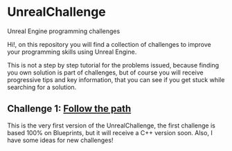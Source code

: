 # UnrealChallenge
Unreal Engine programming challenges

Hi!, on this repository you will find a collection of challenges to improve your programming skills using Unreal Engine.

This is not a step by step tutorial for the problems issued, because finding you own solution is part of challenges, but of course you will receive progressive tips and key information, that you can see if you get stuck while searching for a solution.

## Challenge 1: [ Follow the path](https://github.com/pelemiq/UnrealChallenge/blob/master/Challenges/Challenge1FollowThePath.md) 


This is the very first version of the UnrealChallenge, the first challenge is based 100% on Blueprints, but it will receive a C++ version soon. Also, I have some ideas for new challenges!




